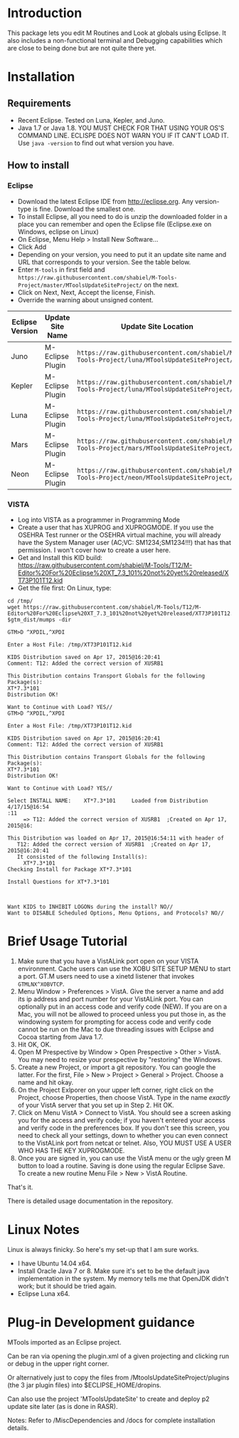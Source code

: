# Introduction
This package lets you edit M Routines and Look at globals using Eclipse. It also includes a non-functional terminal and Debugging capabilities which are close to being done but are not quite there yet.

# Installation
## Requirements
 - Recent Eclipse. Tested on Luna, Kepler, and Juno.
 - Java 1.7 or Java 1.8. YOU MUST CHECK FOR THAT USING YOUR OS'S COMMAND LINE.
 ECLISPE DOES NOT WARN YOU IF IT CAN'T LOAD IT. Use `java -version` to find out
 what version you have.

## How to install
### Eclipse
 - Download the latest Eclipse IDE from http://eclipse.org. Any version-type is
   fine. Download the smallest one.
 - To install Eclipse, all you need to do is unzip the downloaded folder in a
   place you can remember and open the Eclipse file (Eclipse.exe on Windows,
   eclipse on Linux)
 - On Eclipse, Menu Help > Install New Software...
 - Click Add
 - Depending on your version, you need to put it an update site name and URL that corresponds to your version. See the table below.
 - Enter `M-tools` in first field and `https://raw.githubusercontent.com/shabiel/M-Tools-Project/master/MToolsUpdateSiteProject/` on the next.
 - Click on Next, Next, Accept the license, Finish.
 - Override the warning about unsigned content.

|Eclipse Version| Update Site Name | Update Site Location|
|---------------|------------------|---------------------|
| Juno | M-Eclipse Plugin | `https://raw.githubusercontent.com/shabiel/M-Tools-Project/luna/MToolsUpdateSiteProject/`|
| Kepler | M-Eclipse Plugin | `https://raw.githubusercontent.com/shabiel/M-Tools-Project/luna/MToolsUpdateSiteProject/`|
| Luna | M-Eclipse Plugin | `https://raw.githubusercontent.com/shabiel/M-Tools-Project/luna/MToolsUpdateSiteProject/`|
| Mars | M-Eclipse Plugin | `https://raw.githubusercontent.com/shabiel/M-Tools-Project/mars/MToolsUpdateSiteProject/`|
| Neon | M-Eclipse Plugin | `https://raw.githubusercontent.com/shabiel/M-Tools-Project/neon/MToolsUpdateSiteProject/`|


### VISTA
 - Log into VISTA as a programmer in Programming Mode
 - Create a user that has XUPROG and XUPROGMODE. If you use the OSEHRA Test
 runner or the OSEHRA virtual machine, you will already have the System Manager
 user (AC;VC: SM1234;SM1234!!!) that has that permission. I won't cover how to
 create a user here.
 - Get and Install this KID build: https://raw.githubusercontent.com/shabiel/M-Tools/T12/M-Editor%20For%20Eclipse%20XT_7.3_101%20not%20yet%20released/XT73P101T12.kid
 - Get the file first: On Linux, type:
 ```
 cd /tmp/
 wget https://raw.githubusercontent.com/shabiel/M-Tools/T12/M-Editor%20For%20Eclipse%20XT_7.3_101%20not%20yet%20released/XT73P101T12.kid
 $gtm_dist/mumps -dir

 GTM>D ^XPDIL,^XPDI

 Enter a Host File: /tmp/XT73P101T12.kid

 KIDS Distribution saved on Apr 17, 2015@16:20:41
 Comment: T12: Added the correct version of XUSRB1

 This Distribution contains Transport Globals for the following Package(s):
 XT*7.3*101
 Distribution OK!

 Want to Continue with Load? YES//
 GTM>D ^XPDIL,^XPDI

 Enter a Host File: /tmp/XT73P101T12.kid

 KIDS Distribution saved on Apr 17, 2015@16:20:41
 Comment: T12: Added the correct version of XUSRB1

 This Distribution contains Transport Globals for the following Package(s):
 XT*7.3*101
 Distribution OK!

 Want to Continue with Load? YES//

 Select INSTALL NAME:    XT*7.3*101     Loaded from Distribution    4/17/15@16:54
 :11
      => T12: Added the correct version of XUSRB1  ;Created on Apr 17, 2015@16:
 
 This Distribution was loaded on Apr 17, 2015@16:54:11 with header of 
    T12: Added the correct version of XUSRB1  ;Created on Apr 17, 2015@16:20:41
    It consisted of the following Install(s):
      XT*7.3*101
 Checking Install for Package XT*7.3*101
 
 Install Questions for XT*7.3*101
 
 
 
 Want KIDS to INHIBIT LOGONs during the install? NO// 
 Want to DISABLE Scheduled Options, Menu Options, and Protocols? NO// 
```

 
# Brief Usage Tutorial
 1. Make sure that you have a VistALink port open on your VISTA environment. Cache users can use the XOBU SITE SETUP MENU to start a port. GT.M users need to use a xinetd listener that invokes `GTMLNX^XOBVTCP`.
 2. Menu Window > Preferences > VistA. Give the server a name and add its ip address and port number for your VistALink port. You can optionally put in an access code and verify code (NEW). If you are on a Mac, you will not be allowed to proceed unless you put those in, as the windowing system for prompting for access code and verify code cannot be run on the Mac to due threading issues with Eclipse and Cocoa starting from Java 1.7.
 3. Hit OK, OK.
 4. Open M Prespective by Window > Open Prespective > Other > VistA. You may need to resize your prespective by "restoring" the Windows.
 5. Create a new Project, or import a git repository. You can google the latter. For the first, File > New > Project > General > Project. Choose a name and hit okay. 
 6. On the Project Exlporer on your upper left corner, right click on the Project, choose Properties, then choose VistA. Type in the name *exactly* of your VistA server that you set up in Step 2. Hit OK.
 7. Click on Menu VistA > Connect to VistA. You should see a screen asking you for the access and verify code; if you haven't entered your access and verify code in the preferences box. If you don't see this screen, you need to check all your settings, down to whether you can even connect to the VistALink port from netcat or telnet. Also, YOU MUST USE A USER WHO HAS THE KEY XUPROGMODE.
 8. Once you are signed in, you can use the VistA menu or the ugly green M button to load a routine. Saving is done using the regular Eclipse Save. To create a new routine Menu File > New > VistA Routine.
 
 That's it.
 
 There is detailed usage documentation in the repository.

# Linux Notes
Linux is always finicky. So here's my set-up that I am sure works.

 - I have Ubuntu 14.04 x64.
 - Install Oracle Java 7 or 8. Make sure it's set to be the default java
   implementation in the system. My memory tells me that OpenJDK didn't work; but
   it should be tried again.
 - Eclipse Luna x64.

# Plug-in Development guidance

MTools imported as an Eclipse project.

Can be ran via opening the plugin.xml of a given projecting and clicking run or debug in the upper right corner.

Or alternatively just to copy the files from /MtoolsUpdateSiteProject/plugins (the 3 jar plugin files) into $ECLIPSE_HOME/dropins.

Can also use the project 'MToolsUpdateSite' to create and deploy p2 update site later (as is done in RASR).


Notes:
Refer to /MiscDependencies and /docs for complete installation details.
